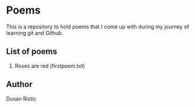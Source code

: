 
# Poems

This is a repository to hold poems that I come up with during my journey of learning git and Github.

## List of poems

1. Roses are red (firstpoem.txt)

## Author

Dusan Ristic

